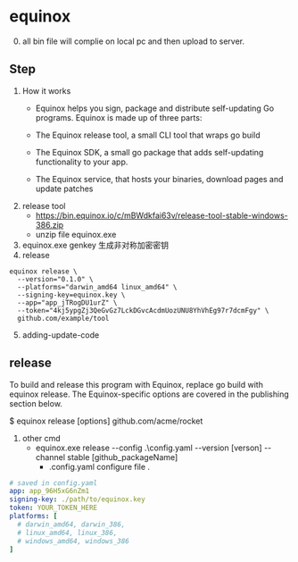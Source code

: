 # equinox

0. all bin file will complie on local pc and then upload to server.
## Step

1. How it works
    - Equinox helps you sign, package and distribute self-updating Go programs. Equinox is made up of three parts:

    - The Equinox release tool, a small CLI tool that wraps go build
    - The Equinox SDK, a small go package that adds self-updating functionality to your app.
    - The Equinox service, that hosts your binaries, download pages and update patches
2. release tool 
    - https://bin.equinox.io/c/mBWdkfai63v/release-tool-stable-windows-386.zip
    - unzip file equinox.exe
3. equinox.exe genkey  生成非对称加密密钥
4. release
```example
equinox release \
  --version="0.1.0" \
  --platforms="darwin_amd64 linux_amd64" \
  --signing-key=equinox.key \
  --app="app_jTRogDU1urZ" \
  --token="4kj5ypgZj3QeGvGz7LckDGvcAcdmUozUNU8YhVhEg97r7dcmFgy" \
  github.com/example/tool

```

5. adding-update-code

## release
To build and release this program with Equinox, replace go build with equinox release. The Equinox-specific options are covered in the publishing section below.

$ equinox release [options] github.com/acme/rocket

1. other cmd 
	- equinox.exe release --config .\config.yaml --version [verson] --channel stable [github_packageName]
		- .config.yaml configure file .
		
```yaml
# saved in config.yaml
app: app_96H5xG6nZm1
signing-key: ./path/to/equinox.key
token: YOUR_TOKEN_HERE
platforms: [
  # darwin_amd64, darwin_386,
  # linux_amd64, linux_386,
  # windows_amd64, windows_386
]

```